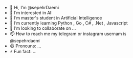- 👋 Hi, I’m @sepehrDaemi
- 👀 I’m interested in AI
- 👀 I’m master's student in Artificial Intelligence
- 🌱 I’m currently learning Python , Go , C# , .Net , Javascript 
- 💞️ I’m looking to collaborate on ...
- 📫 How to reach me my telegram or instagram usernam is @sepehrdaemi
- 😄 Pronouns: ...
- ⚡ Fun fact: ...

<!---
sepehrDaemi/sepehrDaemi is a ✨ special ✨ repository because its `README.md` (this file) appears on your GitHub profile.
You can click the Preview link to take a look at your changes.
--->
